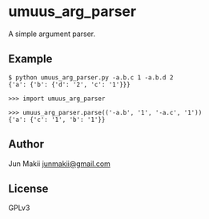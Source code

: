 
umuus_arg_parser
================

A simple argument parser.

Example
-------

    $ python umuus_arg_parser.py -a.b.c 1 -a.b.d 2
    {'a': {'b': {'d': '2', 'c': '1'}}}

    >>> import umuus_arg_parser

    >>> umuus_arg_parser.parse(('-a.b', '1', '-a.c', '1'))
    {'a': {'c': '1', 'b': '1'}}



Author
------

Jun Makii <junmakii@gmail.com>

License
-------

GPLv3
